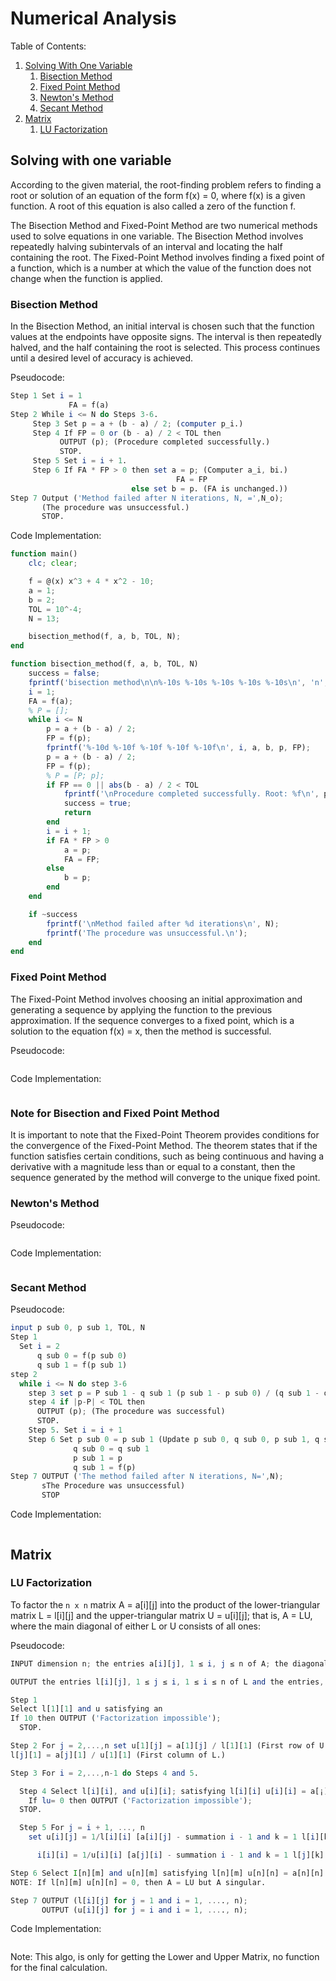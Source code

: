 # Numerical Analysis

Table of Contents:

1. [Solving With One Variable](#solving-with-one-variable)
   1. [Bisection Method](#bisection-method)
   2. [Fixed Point Method](#fixed-point-method)
   3. [Newton's Method](#newtons-method)
   4. [Secant Method](#secant-method)
2. [Matrix](#matrix)
   1. [LU Factorization](#lu-factorization)

## Solving with one variable

According to the given material, the root-finding problem refers to finding a root or solution of an equation of the form f(x) = 0, where f(x) is a given function. A root of this equation is also called a zero of the function f.

The Bisection Method and Fixed-Point Method are two numerical methods used to solve equations in one variable. The Bisection Method involves repeatedly halving subintervals of an interval and locating the half containing the root. The Fixed-Point Method involves finding a fixed point of a function, which is a number at which the value of the function does not change when the function is applied.

### Bisection Method

In the Bisection Method, an initial interval is chosen such that the function values at the endpoints have opposite signs. The interval is then repeatedly halved, and the half containing the root is selected. This process continues until a desired level of accuracy is achieved.

Pseudocode:

```octave
Step 1 Set i = 1
             FA = f(a)
Step 2 While i <= N do Steps 3-6.
     Step 3 Set p = a + (b - a) / 2; (computer p_i.)
     Step 4 If FP = 0 or (b - a) / 2 < TOL then
           OUTPUT (p); (Procedure completed successfully.)
           STOP.
     Step 5 Set i = i + 1.
     Step 6 If FA * FP > 0 then set a = p; (Computer a_i, bi.)
                                     FA = FP
                           else set b = p. (FA is unchanged.))
Step 7 Output ('Method failed after N iterations, N, =',N_o);
       (The procedure was unsuccessful.)
       STOP.
```

Code Implementation:

```octave
function main()
    clc; clear;

    f = @(x) x^3 + 4 * x^2 - 10;
    a = 1;
    b = 2;
    TOL = 10^-4;
    N = 13;

    bisection_method(f, a, b, TOL, N);
end

function bisection_method(f, a, b, TOL, N)
    success = false;
    fprintf('bisection method\n\n%-10s %-10s %-10s %-10s %-10s\n', 'n', 'An', 'Bn', 'Pn', 'f(Pn)')
    i = 1;
    FA = f(a);
    % P = [];
    while i <= N
        p = a + (b - a) / 2;
        FP = f(p);
        fprintf('%-10d %-10f %-10f %-10f %-10f\n', i, a, b, p, FP);
        p = a + (b - a) / 2;
        FP = f(p);
        % P = [P; p];
        if FP == 0 || abs(b - a) / 2 < TOL
            fprintf('\nProcedure completed successfully. Root: %f\n', p);
            success = true;
            return
        end
        i = i + 1;
        if FA * FP > 0
            a = p;
            FA = FP;
        else
            b = p;
        end
    end

    if ~success
        fprintf('\nMethod failed after %d iterations\n', N);
        fprintf('The procedure was unsuccessful.\n');
    end
end
```

### Fixed Point Method

The Fixed-Point Method involves choosing an initial approximation and generating a sequence by applying the function to the previous approximation. If the sequence converges to a fixed point, which is a solution to the equation f(x) = x, then the method is successful.

Pseudocode:

```octave

```

Code Implementation:

```octave

```

### Note for Bisection and Fixed Point Method

It is important to note that the Fixed-Point Theorem provides conditions for the convergence of the Fixed-Point Method. The theorem states that if the function satisfies certain conditions, such as being continuous and having a derivative with a magnitude less than or equal to a constant, then the sequence generated by the method will converge to the unique fixed point.

### Newton's Method

Pseudocode:

```octave

```

Code Implementation:

```octave

```

### Secant Method

Pseudocode:

```octave
input p sub 0, p sub 1, TOL, N
Step 1
  Set i = 2
      q sub 0 = f(p sub 0)
      q sub 1 = f(p sub 1)
step 2
  while i <= N do step 3-6
    step 3 set p = P sub 1 - q sub 1 (p sub 1 - p sub 0) / (q sub 1 - q sub 0). (compute p sub i)
    step 4 if |p-P| < TOL then
      OUTPUT (p); (The procedure was successful)
      STOP.
    Step 5. Set i = i + 1
    Step 6 Set p sub 0 = p sub 1 (Update p sub 0, q sub 0, p sub 1, q sub 1)
              q sub 0 = q sub 1
              p sub 1 = p
              q sub 1 = f(p)
Step 7 OUTPUT ('The method failed after N iterations, N=',N);
       sThe Procedure was unsuccessful)
       STOP
```

Code Implementation:

```octave

```

## Matrix

### LU Factorization

To factor the `n x n` matrix A = a[i][j] into the product of the lower-triangular matrix L = l[i][j] and the upper-triangular matrix U = u[i][j]; that is, A = LU, where the main diagonal of either L or U consists of all ones:

Pseudocode:

```octave
INPUT dimension n; the entries a[i][j], 1 ≤ i, j ≤ n of A; the diagonal l[1][1]== ... = 1 of L or the diagonal u[n][m] = 1 of U.

OUTPUT the entries l[i][j], 1 ≤ j ≤ i, 1 ≤ i ≤ n of L and the entries, u[i][j], i ≤ j ≤ n, 1 ≤ i ≤ n of U.

Step 1
Select l[1][1] and u satisfying an
If 10 then OUTPUT ('Factorization impossible');
  STOP.

Step 2 For j = 2,...,n set u[1][j] = a[1][j] / l[1][1] (First row of U.)
l[j][1] = a[j][1] / u[1][1] (First column of L.)

Step 3 For i = 2,...,n-1 do Steps 4 and 5.

  Step 4 Select l[i][i], and u[i][i]; satisfying l[i][i] u[i][i] = a[¡][¡] = summation from i - 1 where k = 1 the function is l[i][k]u[k][i].
    If lu= 0 then OUTPUT ('Factorization impossible');
  STOP.

  Step 5 For j = i + 1, ..., n
    set u[i][j] = 1/l[i][i] [a[i][j] - summation i - 1 and k = 1 l[i][k] u[k][j]]; (ith row of U.)

      i[i][i] = 1/u[i][i] [a[j][i] - summation i - 1 and k = 1 l[j][k] u[k][i]]; (ith column of L.)

Step 6 Select I[n][m] and u[n][m] satisfying l[n][m] u[n][n] = a[n][n] - summation n - 1, k = 1 l[n][k] u[k][n].
NOTE: If l[n][m] u[n][n] = 0, then A = LU but A singular.

Step 7 OUTPUT (l[i][j] for j = 1 and i = 1, ...., n);
       OUTPUT (u[i][j] for j = i and i = 1, ...., n);
```

Code Implementation:

```octave

```

Note: This algo, is only for getting the Lower and Upper Matrix, no function for the final calculation.
